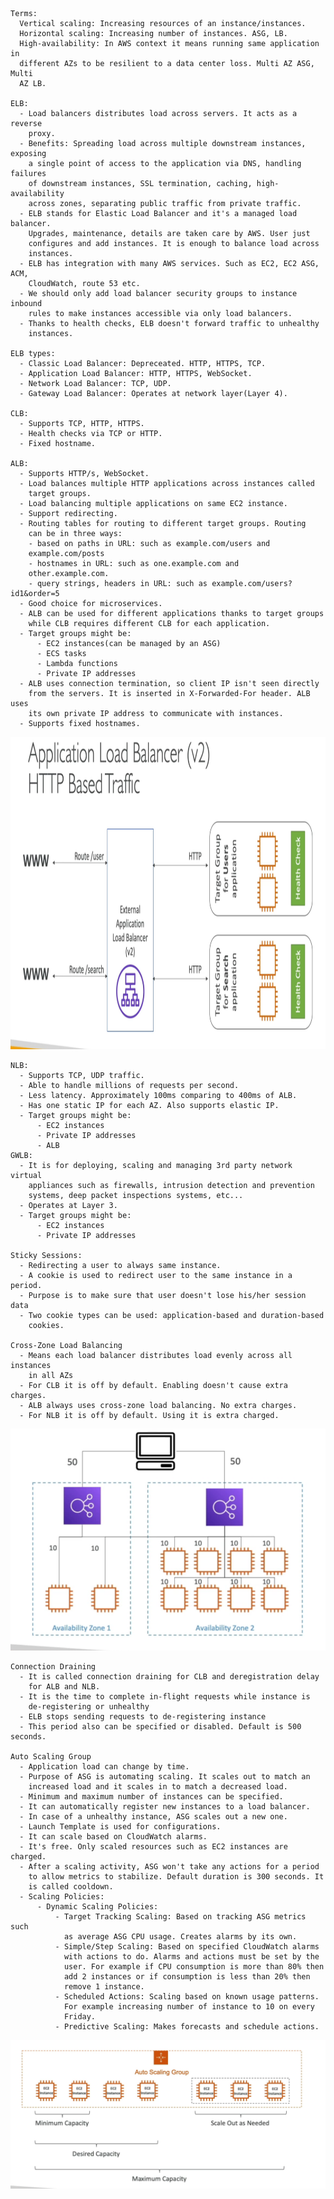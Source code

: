     Terms:
      Vertical scaling: Increasing resources of an instance/instances.
      Horizontal scaling: Increasing number of instances. ASG, LB.
      High-availability: In AWS context it means running same application in
      different AZs to be resilient to a data center loss. Multi AZ ASG, Multi
      AZ LB.

    ELB:
      - Load balancers distributes load across servers. It acts as a reverse 
        proxy.
      - Benefits: Spreading load across multiple downstream instances, exposing
        a single point of access to the application via DNS, handling failures
        of downstream instances, SSL termination, caching, high-availability
        across zones, separating public traffic from private traffic.
      - ELB stands for Elastic Load Balancer and it's a managed load balancer.
        Upgrades, maintenance, details are taken care by AWS. User just
        configures and add instances. It is enough to balance load across
        instances.
      - ELB has integration with many AWS services. Such as EC2, EC2 ASG, ACM,
        CloudWatch, route 53 etc.
      - We should only add load balancer security groups to instance inbound
        rules to make instances accessible via only load balancers.
      - Thanks to health checks, ELB doesn't forward traffic to unhealthy 
        instances.
    
    ELB types:
      - Classic Load Balancer: Depreceated. HTTP, HTTPS, TCP.
      - Application Load Balancer: HTTP, HTTPS, WebSocket.
      - Network Load Balancer: TCP, UDP.
      - Gateway Load Balancer: Operates at network layer(Layer 4).

    CLB:
      - Supports TCP, HTTP, HTTPS.
      - Health checks via TCP or HTTP.
      - Fixed hostname.
    
    ALB:
      - Supports HTTP/s, WebSocket.
      - Load balances multiple HTTP applications across instances called
        target groups. 
      - Load balancing multiple applications on same EC2 instance.
      - Support redirecting.
      - Routing tables for routing to different target groups. Routing
        can be in three ways:
        - based on paths in URL: such as example.com/users and 
        example.com/posts
        - hostnames in URL: such as one.example.com and
        other.example.com.
        - query strings, headers in URL: such as example.com/users?id1&order=5
      - Good choice for microservices.
      - ALB can be used for different applications thanks to target groups
        while CLB requires different CLB for each application.
      - Target groups might be:
          - EC2 instances(can be managed by an ASG)
          - ECS tasks
          - Lambda functions
          - Private IP addresses
      - ALB uses connection termination, so client IP isn't seen directly
        from the servers. It is inserted in X-Forwarded-For header. ALB uses
        its own private IP address to communicate with instances.
      - Supports fixed hostnames. 
<img src="alb.png" width=1000 height=500>     

    NLB:
      - Supports TCP, UDP traffic.
      - Able to handle millions of requests per second.
      - Less latency. Approximately 100ms comparing to 400ms of ALB.
      - Has one static IP for each AZ. Also supports elastic IP.
      - Target groups might be:
          - EC2 instances
          - Private IP addresses
          - ALB
    GWLB:
      - It is for deploying, scaling and managing 3rd party network virtual
        appliances such as firewalls, intrusion detection and prevention
        systems, deep packet inspections systems, etc...
      - Operates at Layer 3.
      - Target groups might be:
          - EC2 instances
          - Private IP addresses

    Sticky Sessions:
      - Redirecting a user to always same instance.
      - A cookie is used to redirect user to the same instance in a period.
      - Purpose is to make sure that user doesn't lose his/her session data
      - Two cookie types can be used: application-based and duration-based
        cookies.

    Cross-Zone Load Balancing
      - Means each load balancer distributes load evenly across all instances
        in all AZs
      - For CLB it is off by default. Enabling doesn't cause extra charges.
      - ALB always uses cross-zone load balancing. No extra charges.
      - For NLB it is off by default. Using it is extra charged.
<img src="cross-zone-lb.png">

    Connection Draining
      - It is called connection draining for CLB and deregistration delay
        for ALB and NLB.
      - It is the time to complete in-flight requests while instance is
        de-registering or unhealthy
      - ELB stops sending requests to de-registering instance
      - This period also can be specified or disabled. Default is 500 seconds.

    Auto Scaling Group
      - Application load can change by time.
      - Purpose of ASG is automating scaling. It scales out to match an
        increased load and it scales in to match a decreased load.
      - Minimum and maximum number of instances can be specified.
      - It can automatically register new instances to a load balancer.
      - In case of a unhealthy instance, ASG scales out a new one.
      - Launch Template is used for configurations. 
      - It can scale based on CloudWatch alarms.
      - It's free. Only scaled resources such as EC2 instances are charged.
      - After a scaling activity, ASG won't take any actions for a period
        to allow metrics to stabilize. Default duration is 300 seconds. It
        is called cooldown.
      - Scaling Policies:
          - Dynamic Scaling Policies:
              - Target Tracking Scaling: Based on tracking ASG metrics such
                as average ASG CPU usage. Creates alarms by its own.
              - Simple/Step Scaling: Based on specified CloudWatch alarms
                with actions to do. Alarms and actions must be set by the
                user. For example if CPU consumption is more than 80% then
                add 2 instances or if consumption is less than 20% then
                remove 1 instance.
              - Scheduled Actions: Scaling based on known usage patterns.
                For example increasing number of instance to 10 on every
                Friday.
              - Predictive Scaling: Makes forecasts and schedule actions.
<img src="asg.png">